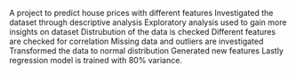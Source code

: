A project to predict house prices with different features
Investigated the dataset through descriptive analysis
Exploratory analysis used to gain more insights on dataset
Distrubution of the data is checked
Different features are checked for correlation
Missing data and outliers are investigated
Transformed the data to normal distribution
Generated new features
Lastly regression model is trained with 80% variance.
